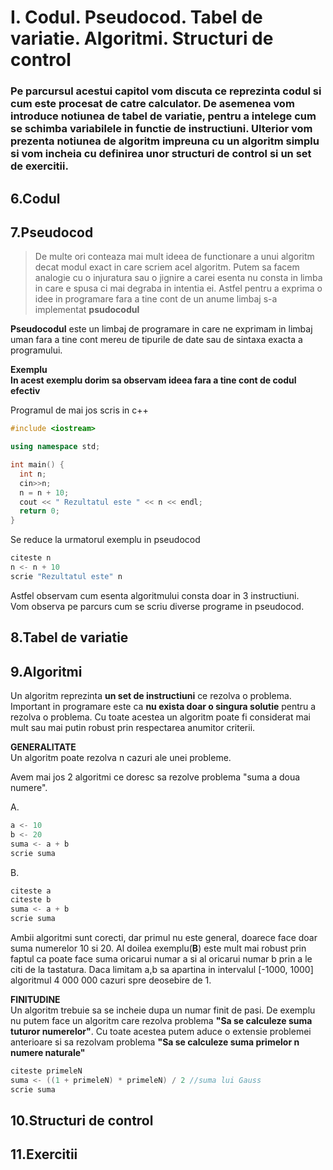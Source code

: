 # I. Codul. Pseudocod. Tabel de variatie. Algoritmi. Structuri de control

### Pe parcursul acestui capitol vom discuta ce reprezinta codul si cum este procesat de catre calculator. De asemenea vom introduce notiunea de tabel de variatie, pentru a intelege cum se schimba variabilele in functie de instructiuni. Ulterior vom prezenta notiunea de algoritm impreuna cu un algoritm simplu si vom incheia cu definirea unor structuri de control si un set de exercitii.

## 6.Codul

## 7.Pseudocod

> De multe ori conteaza mai mult ideea de functionare a unui algoritm decat modul exact in care scriem acel algoritm.
> Putem sa facem analogie cu o injuratura sau o jignire a carei esenta nu consta in limba in care e spusa ci mai degraba in intentia ei.
> Astfel pentru a exprima o idee in programare fara a tine cont de un anume limbaj s-a implementat **psudocodul**

**Pseudocodul** este un limbaj de programare in care ne exprimam in limbaj uman fara a tine cont mereu de tipurile de date sau de sintaxa exacta a 
programului. <br/>

**Exemplu**<br/>
**In acest exemplu dorim sa observam ideea fara a tine cont de codul efectiv** <br/>

Programul de mai jos scris in c++
```c++
#include <iostream>

using namespace std;

int main() {
  int n;
  cin>>n;
  n = n + 10;
  cout << " Rezultatul este " << n << endl;
  return 0;
}
```

Se reduce la urmatorul exemplu in pseudocod

```python
citeste n
n <- n + 10
scrie "Rezultatul este" n
```

Astfel observam cum esenta algoritmului consta doar in 3 instructiuni. <br/>
Vom observa pe parcurs cum se scriu diverse programe in pseudocod.

## 8.Tabel de variatie

## 9.Algoritmi

Un algoritm reprezinta **un set de instructiuni** ce rezolva o problema. Important in programare este ca **nu exista doar o singura solutie** pentru a rezolva o problema. Cu toate acestea un algoritm poate fi considerat mai mult sau mai putin robust prin respectarea anumitor criterii.<br/>

**GENERALITATE**<br/>
Un algoritm poate rezolva n cazuri ale unei probleme.<br/>

Avem mai jos 2 algoritmi ce doresc sa rezolve problema "suma a doua numere".

A.<br/>
```c
a <- 10
b <- 20
suma <- a + b
scrie suma
```

B.<br/>
```c
citeste a
citeste b
suma <- a + b
scrie suma
```

Ambii algoritmi sunt corecti, dar primul nu este general, doarece face doar suma numerelor 10 si 20.
Al doilea exemplu(**B**) este mult mai robust prin faptul ca poate face suma oricarui numar a si al oricarui numar b prin a le citi de la tastatura.
Daca limitam a,b sa apartina in intervalul [-1000, 1000] algoritmul 4 000 000 cazuri spre deosebire de 1.<br/>

**FINITUDINE**<br/>
Un algoritm trebuie sa se incheie dupa un numar finit de pasi.
De exemplu nu putem face un algoritm care rezolva problema **"Sa se calculeze suma tuturor numerelor"**.
Cu toate acestea putem aduce o extensie problemei anterioare si sa rezolvam problema **"Sa se calculeze suma primelor n numere naturale"**

```c
citeste primeleN
suma <- ((1 + primeleN) * primeleN) / 2 //suma lui Gauss
scrie suma
```


## 10.Structuri de control


## 11.Exercitii


